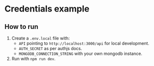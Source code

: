 # Credentials example

## How to run

1. Create a `.env.local` file with:
   - `API` pointing to `http://localhost:3000/api` for local development.
   - `AUTH_SECRET` as per authjs docs.
   - `MONGODB_CONNECTION_STRING` with your own mongodb instance.
2. Run with `npm run dev`.
